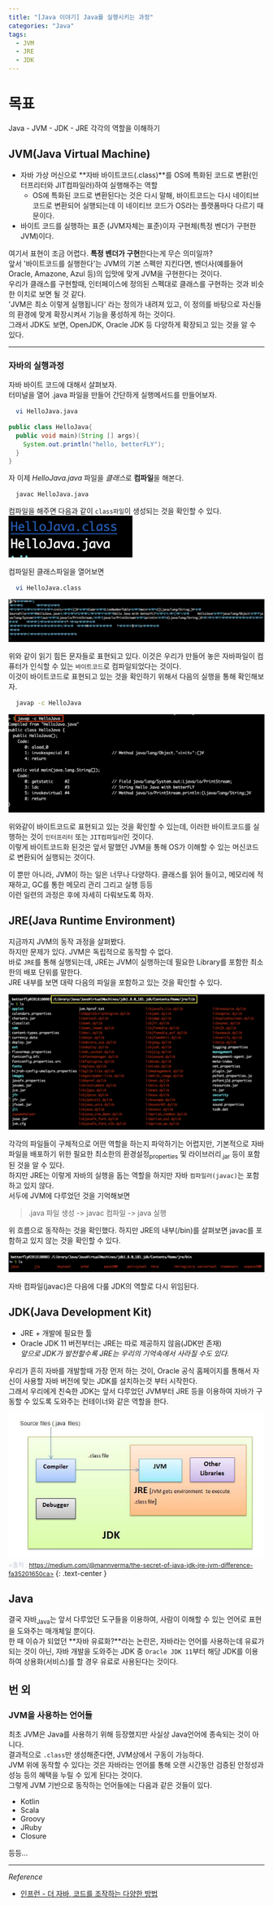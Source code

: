 ```yaml
---
title: "[Java 이야기] Java를 실행시키는 과정"
categories: "Java"
tags:
  - JVM
  - JRE
  - JDK
---
```


# 목표  
Java - JVM - JDK - JRE 각각의 역할을 이해하기  
## JVM(Java Virtual Machine)  
- 자바 가상 머신으로 **자바 바이트코드(.class)**를 OS에 특화된 코드로 변환(인터프리터와 JIT컴파일러)하여 실행해주는 역할
  - OS에 특화된 코드로 변환된다는 것은 다시 말해, 바이트코드는 다시 네이티브 코드로 변환되어 실행되는데 이 네이티브 코드가 OS라는 플랫폼마다 다르기 때문이다.
- 바이트 코드를 실행하는 표준 (JVM자체는 표준)이자 구현체(특정 벤더가 구현한 JVM)이다.

여기서 표현이 조금 어렵다. **특정 벤더가 구현**한다는게 무슨 의미일까?  
앞서 '바이트코드를 실행한다'는 JVM의 기본 스펙만 지킨다면, 벤더사(예를들어 Oracle, Amazone, Azul 등)의 입맛에 맞게 JVM을 구현한다는 것이다.  
우리가 클래스를 구현할때, 인터페이스에 정의된 스펙대로 클래스를 구현하는 것과 비슷한 이치로 보면 될 것 같다.  
'JVM은 최소 이렇게 실행됩니다' 라는 정의가 내려져 있고, 이 정의를 바탕으로 자신들의 환경에 맞게 확장시켜서 기능을 풍성하게 하는 것이다.  
그래서 JDK도 보면, OpenJDK, Oracle JDK 등 다양하게 확장되고 있는 것을 알 수 있다.

---

### 자바의 실행과정

자바 바이트 코드에 대해서 살펴보자.  
터미널을 열어 .java 파일을 만들어 간단하게 실행메서드를 만들어보자.

~~~bash
  vi HelloJava.java
~~~

~~~java
public class HelloJava{
  public void main)(String [] args){
    System.out.println("hello, betterFLY");
  }
}
~~~

자 이제 *HelloJava.java* 파일을 *클래스*로 **컴파일**을 해본다.

~~~bash
  javac HelloJava.java
~~~

컴파일을 해주면 다음과 같이 `class파일`이 생성되는 것을 확인할 수 있다.  
![](/assets/images/study/dev/2020/theJava/1_자바_컴파일.png)

컴파일된 클래스파일을 열어보면

~~~bash
  vi HelloJava.class
~~~

![](/assets/images/study/dev/2020/theJava/1_자바_클래스파일.png)

위와 같이 읽기 힘든 문자들로 표현되고 있다. 이것은 우리가 만들어 놓은 자바파일이 컴퓨터가 인식할 수 있는 `바이트코드`로 컴파일되었다는 것이다.  
이것이 바이트코드로 표현되고 있는 것을 확인하기 위해서 다음의 실행을 통해 확인해보자.

~~~bash
  javap -c HelloJava
~~~

![](/assets/images/study/dev/2020/theJava/1_자바_바이트코드.png)

위와같이 바이트코드로 표현되고 있는 것을 확인할 수 있는데, 이러한 바이트코드를 실행하는 것이 `인터프리터` 또는 `JIT컴파일러`인 것이다.  
이렇게 바이트코드화 된것은 앞서 말했던 JVM을 통해 OS가 이해할 수 있는 머신코드로 변환되어 실행되는 것이다.

이 뿐만 아니라, JVM이 하는 일은 너무나 다양하다. 클래스를 읽어 들이고, 메모리에 적재하고, GC를 통한 메모리 관리 그리고 실행 등등  
이런 일련의 과정은 후에 자세히 다뤄보도록 하자.

## JRE(Java Runtime Environment)
지금까지 JVM의 동작 과정을 살펴봤다.  
하지만 문제가 있다. JVM은 독립적으로 동작할 수 없다.  
바로 `JRE`를 통해 실행되는데, JRE는 JVM이 실행하는데 필요한 Library를 포함한 최소한의 배포 단위를 말한다.  
JRE 내부를 보면 대략 다음의 파일을 포함하고 있는 것을 확인할 수 있다.

![](/assets/images/study/dev/2020/theJava/1_jre_lib.png)

각각의 파일들이 구체적으로 어떤 역할을 하는지 파악하기는 어렵지만, 기본적으로 자바 파일을 배포하기 위한 필요한 최소한의 환경설정<sub>properties</sub> 및 라이브러리<sub>.jar</sub> 등이 포함된 것을 알 수 있다.  
하지만 JRE는 이렇게 자바의 실행을 돕는 역할을 하지만 자바 `컴파일러(javac)`는 포함하고 있지 않다.  
서두에 JVM에 다루었던 것을 기억해보면
> .java 파일 생성 -> javac 컴파일 -> java 실행  

위 흐름으로 동작하는 것을 확인했다. 하지만 JRE의 내부(/bin)를 살펴보면 javac를 포함하고 있지 않는 것을 확인할 수 있다.

![](/assets/images/study/dev/2020/theJava/1_jre_bin.png)

자바 컴파일(javac)은 다음에 다룰 JDK의 역할로 다시 위임된다.

## JDK(Java Development Kit)  
- JRE + 개발에 필요한 툴
- Oracle JDK 11 버전부터는 JRE는 따로 제공하지 않음(JDK만 존재)  
*앞으로 JDK가 발전할수록 JRE는 우리의 기억속에서 사라질 수도 있다.*

우리가 흔히 자바를 개발할때 가장 먼저 하는 것이, Oracle 공식 홈페이지를 통해서 자신이 사용할 자바 버전에 맞는 JDK를 설치하는것 부터 시작한다.  
그래서 우리에게 친숙한 JDK는 앞서 다루었던 JVM부터 JRE 등을 이용하여 자바가 구동할 수 있도록 도와주는 컨테이너와 같은 역할을 한다.

![](/assets/images/study/dev/2020/theJava/1_jdk_container.jpeg)
<span style="color:#c2c9d4; font-size: 12px;"> <출처 : https://medium.com/@mannverma/the-secret-of-java-jdk-jre-jvm-difference-fa35201650ca>
</span>
{: .text-center }

## Java
결국 자바<sub>Java</sub>는 앞서 다루었던 도구들을 이용하여, 사람이 이해할 수 있는 언어로 표현을 도와주는 매개체일 뿐이다.  
한 때 이슈가 되었던 **자바 유료화?**라는 논란은, 자바라는 언어를 사용하는데 유료가 되는 것이 아닌, 자바 개발을 도와주는 JDK 중 `Oracle JDK 11`부터 해당 JDK를 이용하여 상용화(서비스)를 할 경우 유료로 사용된다는 것이다.

## 번 외
### JVM을 사용하는 언어들
최초 JVM은 Java를 사용하기 위해 등장했지만 사실상 Java언어에 종속되는 것이 아니다.  
결과적으로 `.class`만 생성해준다면, JVM상에서 구동이 가능하다.  
JVM 위에 동작할 수 있다는 것은 자바라는 언어를 통해 오랜 시간동안 검증된 안정성과 성능 등의 혜택을 누릴 수 있게 된다는 것이다.  
그렇게 JVM 기반으로 동작하는 언어들에는 다음과 같은 것들이 있다.
- Kotlin
- Scala
- Groovy
- JRuby
- Closure

등등...


---

*Reference*
- [인프런 - 더 자바, 코드를 조작하는 다양한 방법](https://www.inflearn.com/course/the-java-code-manipulation)
